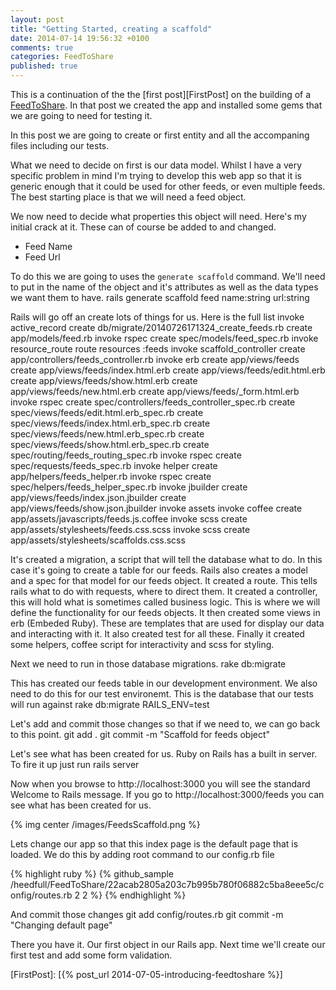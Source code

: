 ```yaml
---
layout: post
title: "Getting Started, creating a scaffold"
date: 2014-07-14 19:56:32 +0100
comments: true
categories: FeedToShare
published: true
---
```

This is a continuation of the the [first post][FirstPost] on the building of a [FeedToShare](https://github.com/heedfull/FeedToShare). In that post we created the app and installed some gems that we are going to need for testing it.

In this post we are going to create or first entity and all the accompaning files including our tests.

What we need to decide on first is our data model. Whilst I have a very specific problem in mind I'm trying to develop this web app so that it is generic enough that it could be used for other feeds, or even multiple feeds. The best starting place is that we will need a feed object.

We now need to decide what properties this object will need. Here's my initial crack at it. These can of course be added to and changed.

* Feed Name
* Feed Url

To do this we are going to uses the ```generate scaffold``` command. We'll need to put in the name of the object and it's attributes as well as the data types we want them to have.
	rails generate scaffold feed name:string url:string 

Rails will go off an create lots of things for us. Here is the full list 
	invoke  active_record
	create    db/migrate/20140726171324_create_feeds.rb
	create    app/models/feed.rb
	invoke    rspec
	create      spec/models/feed_spec.rb
	invoke  resource_route
	route    resources :feeds
	invoke  scaffold_controller
	create    app/controllers/feeds_controller.rb
	invoke    erb
	create      app/views/feeds
	create      app/views/feeds/index.html.erb
	create      app/views/feeds/edit.html.erb
	create      app/views/feeds/show.html.erb
	create      app/views/feeds/new.html.erb
	create      app/views/feeds/_form.html.erb
	invoke    rspec
	create      spec/controllers/feeds_controller_spec.rb
	create      spec/views/feeds/edit.html.erb_spec.rb
	create      spec/views/feeds/index.html.erb_spec.rb
	create      spec/views/feeds/new.html.erb_spec.rb
	create      spec/views/feeds/show.html.erb_spec.rb
	create      spec/routing/feeds_routing_spec.rb
	invoke      rspec
	create        spec/requests/feeds_spec.rb
	invoke    helper
	create      app/helpers/feeds_helper.rb
	invoke      rspec
	create        spec/helpers/feeds_helper_spec.rb
	invoke    jbuilder
	create      app/views/feeds/index.json.jbuilder
	create      app/views/feeds/show.json.jbuilder
	invoke  assets
	invoke    coffee
	create      app/assets/javascripts/feeds.js.coffee
	invoke    scss
	create      app/assets/stylesheets/feeds.css.scss
	invoke  scss
	create    app/assets/stylesheets/scaffolds.css.scss

It's created a migration, a script that will tell the database what to do. In this case it's going to create a table for our feeds. Rails also creates a model and a spec for that model for our feeds object. It created a route. This tells rails what to do with requests, where to direct them. It created a controller, this will hold what is sometimes called business logic. This is where we will define the functionality for our feeds objects. It then created some views in erb (Embeded Ruby). These are templates that are used for display our data and interacting with it. It also created test for all these. Finally it created some helpers, coffee script for interactivity and scss for styling.

Next we need to run in those database migrations.
	rake db:migrate

This has created our feeds table in our development environment. We also need to do this for our test environemt. This is the database that our tests will run against
	rake db:migrate RAILS_ENV=test

Let's add and commit those changes so that if we need to, we can go back to this point.
	git add .
	git commit -m "Scaffold for feeds object"

Let's see what has been created for us. Ruby on Rails has a built in server. To fire it up just run
	rails server

Now when you browse to http://localhost:3000 you will see the standard Welcome to Rails message. If you go to http://localhost:3000/feeds you can see what has been created for us. 

{% img center /images/FeedsScaffold.png %}

Lets change our app so that this index page is the default page that is loaded. We do this by adding root command to our config.rb file

{% highlight ruby %}
{% github_sample /heedfull/FeedToShare/22acab2805a203c7b995b780f06882c5ba8eee5c/config/routes.rb 2 2 %}
{% endhighlight %}

And commit those changes
	git add config/routes.rb
	git commit -m "Changing default page"

There you have it. Our first object in our Rails app. Next time we'll create our first test and add some form validation.

[FirstPost]: [{% post_url 2014-07-05-introducing-feedtoshare %}]
